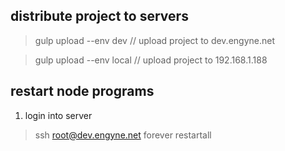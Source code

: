 ## distribute project to servers ##

>gulp upload --env dev   // upload project to dev.engyne.net

>gulp upload --env local // upload project to 192.168.1.188


## restart node programs ##

1. login into server

>ssh root@dev.engyne.net
>forever restartall
